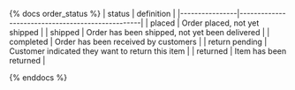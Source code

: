 {% docs order_status %}
| status | definition |
|----------------|--------------------------------------------------|
| placed | Order placed, not yet shipped |
| shipped | Order has been shipped, not yet been delivered |
| completed | Order has been received by customers |
| return pending | Customer indicated they want to return this item |
| returned | Item has been returned |

{% enddocs %}
